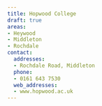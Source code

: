 ```yaml
---
title: Hopwood College
draft: true
areas:
- Heywood
- Middleton
- Rochdale
contact:
  addresses:
  - Rochdale Road, Middleton
  phone:
  - 0161 643 7530
  web_addresses:
  - www.hopwood.ac.uk
---
```



